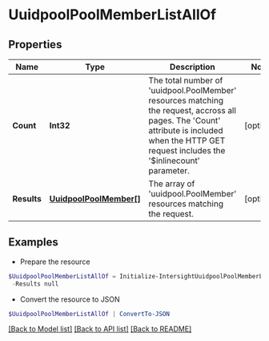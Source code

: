 # UuidpoolPoolMemberListAllOf
## Properties

Name | Type | Description | Notes
------------ | ------------- | ------------- | -------------
**Count** | **Int32** | The total number of &#39;uuidpool.PoolMember&#39; resources matching the request, accross all pages. The &#39;Count&#39; attribute is included when the HTTP GET request includes the &#39;$inlinecount&#39; parameter. | [optional] 
**Results** | [**UuidpoolPoolMember[]**](UuidpoolPoolMember.md) | The array of &#39;uuidpool.PoolMember&#39; resources matching the request. | [optional] 

## Examples

- Prepare the resource
```powershell
$UuidpoolPoolMemberListAllOf = Initialize-IntersightUuidpoolPoolMemberListAllOf  -Count null `
 -Results null
```

- Convert the resource to JSON
```powershell
$UuidpoolPoolMemberListAllOf | ConvertTo-JSON
```

[[Back to Model list]](../README.md#documentation-for-models) [[Back to API list]](../README.md#documentation-for-api-endpoints) [[Back to README]](../README.md)

